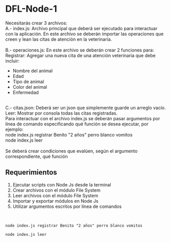 # DFL-Node-1

Necesitarás crear 3 archivos: <br>
A.- index.js: Archivo principal que deberá ser ejecutado para interactuar con la aplicación. En este archivo se deberán importar las operaciones que creen y lean las
  citas de atención en la veterinaria. <br>
  <br>
B.- operaciones.js: En este archivo se deberán crear 2 funciones para: <br>
Registrar: Agregar una nueva cita de una atención veterinaria que debe incluir: <br>
- Nombre del animal <br>
- Edad <br>
- Tipo de animal <br>
- Color del animal <br>
- Enfermedad <br>
<br>
C.- citas.json: Deberá ser un json que simplemente guarde un arreglo vacío. <br>
Leer: Mostrar por consola todas las citas registradas. <br>
Para interactuar con el archivo index.js se deberán pasar argumentos por línea de comando especificando qué función se desea ejecutar, por ejemplo: <br>
node index.js registrar Benito "2 años" perro blanco vomitos <br>
node index.js leer <br>
<br>
Se deberá crear condiciones que evalúen, según el argumento correspondiente, qué función <br>

## Requerimientos

1. Ejecutar scripts con Node Js desde la terminal <br>
2. Crear archivos con el módulo File System <br>
3. Leer archivos con el módulo File System <br>
4. Importar y exportar módulos en Node Js <br>
5. Utilizar argumentos escritos por línea de comandos <br>
<br>

```
node index.js registrar Benito "2 años" perro blanco vomitos
```

```
node index.js leer
```
